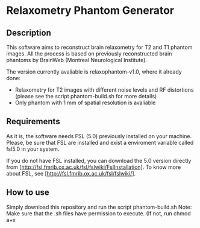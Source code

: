 # Relaxometry Phantom Generator

## Description

This software aims to reconstruct brain relaxometry for T2 and T1 phantom images. All the process is based on previously reconstructed brain phantoms by BrainWeb (Montreal Neurological Institute).

The version currently avaliable is relaxophantom-v1.0, where it already done:

* Relaxometry for T2 images with different noise levels and RF distortions (please see the script phantom-build.sh for more details)
* Only phantom with 1 mm of spatial resolution is avaliable

## Requirements

As it is, the software needs FSL (5.0) previously installed on your machine. Please, be sure that FSL are installed and exist a enviroment variable called fsl5.0 in your system.

If you do not have FSL installed, you can download the 5.0 version directly from [http://fsl.fmrib.ox.ac.uk/fsl/fslwiki/FslInstallation]. 
To know more about FSL, see [http://fsl.fmrib.ox.ac.uk/fsl/fslwiki/].

## How to use

Simply download this repository and run the script phantom-build.sh
Note: Make sure that the .sh files have permission to execute. (If not, run chmod a+x <script> to allow the exectution).

## Problems and Bugs?

If you have any problem with this script, please contact me!
acsenrafilho@gmail.com


